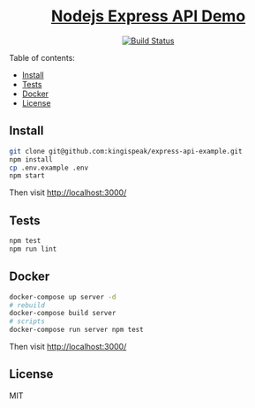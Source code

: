 <h1 align="center"><a href="#" target="_blank" rel="noopener noreferrer">Nodejs Express API Demo</a></h1>
<p align="center">
  <a href="https://github.com/kingispeak/express-api-example/actions/workflows/ci.yml"><img src="https://github.com/kingispeak/express-api-example/actions/workflows/ci.yml/badge.svg" alt="Build Status"></a>
</p>

Table of contents:

- [Install](#install)
- [Tests](#tests)
- [Docker](#docker)
- [License](#license)

## Install

```sh
git clone git@github.com:kingispeak/express-api-example.git
npm install
cp .env.example .env
npm start
```

Then visit [http://localhost:3000/](http://localhost:3000/)

## Tests

```sh
npm test
npm run lint
```

## Docker

```sh
docker-compose up server -d
# rebuild
docker-compose build server
# scripts
docker-compose run server npm test
```

Then visit [http://localhost:3000/](http://localhost:3000/)

## License

MIT

